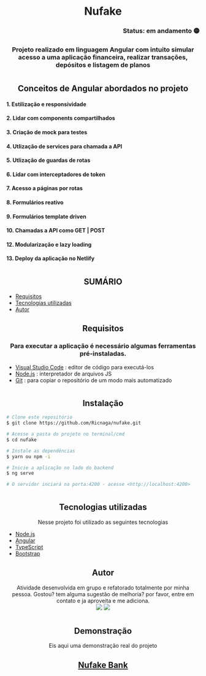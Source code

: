 # <div align="center"> Nufake </div>
### <div align="right">Status: em andamento 🟡 </div>

### <div align="center">Projeto realizado em linguagem Angular com intuito simular acesso a uma aplicação financeira, realizar transações, depósitos e listagem de planos</div>
#

## <div align="center">Conceitos de Angular abordados no projeto<div>

#### 1. Estilização e responsividade
#### 2. Lidar com components compartilhados
#### 3. Criação de mock para testes
#### 4. Utlização de services para chamada a API
#### 5. Utlização de guardas de rotas
#### 6. Lidar com interceptadores de token
#### 7. Acesso a páginas por rotas
#### 8. Formulários reativo
#### 9. Formulários template driven
#### 10. Chamadas a API como GET | POST
#### 12. Modularização e lazy loading
#### 13. Deploy da aplicação no Netlify
#

## <div align="center">SUMÁRIO</div>

<!--ts-->
   - [Requisitos](#<div-align="center">Requisitos</div>)
   - [Tecnologias utilizadas](#<div-align="center">Tecnologias-utilizadas</div>)
   - [Autor](#<div-align="center">Autor</div>)
<!--te-->

## <div align="center">Requisitos</div>
### <div align="center"> Para executar a aplicação é necessário algumas ferramentas pré-instaladas.</div>

* [Visual Studio Code](https://code.visualstudio.com/) : editor de código para executá-los
* [Node.js](https://nodejs.org/en/) : interpretador de arquivos JS
* [Git](https://git-scm.com) : para copiar o repositório de um modo mais automatizado

#

## <div align="center">Instalação</div>

```bash
# Clone este repositório
$ git clone https://github.com/Ricnaga/nufake.git

# Acesse a pasta do projeto no terminal/cmd
$ cd nufake

# Instale as dependências
$ yarn ou npm -i

# Inicie a aplicação no lado do backend
$ ng serve

# O servidor inciará na porta:4200 - acesse <http://localhost:4200>
```
#

##  <div align="center">Tecnologias utilizadas</div>
<div align="center"> Nesse projeto foi utilizado as seguintes tecnologias</div>

- [Node.js](https://nodejs.org/en/)
- [Angular](https://angular.io/)
- [TypeScript](https://www.typescriptlang.org/)
- [Bootstrap](https://getbootstrap.com/)

## <div align="center">Autor</div>
<div align="center">Atividade desenvolvida em grupo e refatorado totalmente por minha pessoa.
Gostou? tem alguma sugestão de melhoria? por favor, entre em contato e ja aproveita e me adiciona.<br>
<a href="https://www.linkedin.com/in/ricardo-nagatomy-56553254"><img src="https://img.shields.io/badge/-RicardoNaga-blue?style=flat-square&logo=Linkedin&logoColor=white"></a>
<a href="https://app.rocketseat.com.br/me/ricardo-nagatomy-08130"><img src="https://img.shields.io/badge/-Rocketseat-000?style=flat-square&logo=&logoColor=white"></a>
</div>

#

 ## <div align="center">Demonstração</div>
 <div align="center">Eis aqui uma demonstração real do projeto
 <h2><a href="http://nufakenaga.netlify.app">Nufake Bank</a></h2></div>
